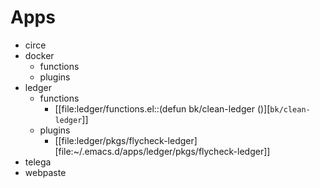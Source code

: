 # Apps

- circe
- docker
  - functions
  - plugins
- ledger
  - functions
    - [[file:ledger/functions.el::(defun bk/clean-ledger ()][`bk/clean-ledger`]]
  - plugins
    - [[file:ledger/pkgs/flycheck-ledger][file:~/.emacs.d/apps/ledger/pkgs/flycheck-ledger]]
- telega
- webpaste

